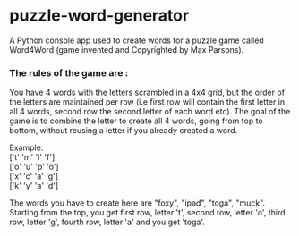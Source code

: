 # puzzle-word-generator
A Python console app used to create words for a puzzle game called Word4Word (game invented and Copyrighted by Max Parsons).

### The rules of the game are : 
You have 4 words with the letters scrambled in a 4x4 grid, but the order of the letters are maintained per row (i.e first row will contain the first letter in all 4 words, second row the second letter of each word etc). The goal of the game is to combine the letter to create all 4 words, going from top to bottom, without reusing a letter if you already created a word.

Example: <br>
['t' 'm' 'i' 'f'] <br>
['o' 'u' 'p' 'o'] <br>
['x' 'c' 'a' 'g'] <br>
['k' 'y' 'a' 'd'] <br>

The words you have to create here are "foxy", "ipad", "toga", "muck". Starting from the top, you get first row, letter 't', second row, letter 'o', third row, letter 'g', fourth row, letter 'a' and you get 'toga'. 

